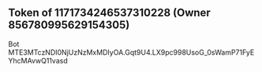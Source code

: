 ## Token of 1171734246537310228 (Owner 856780995629154305)

Bot MTE3MTczNDI0NjUzNzMxMDIyOA.Gqt9U4.LX9pc998UsoG_0sWamP71FyEYhcMAvwQ11vasd